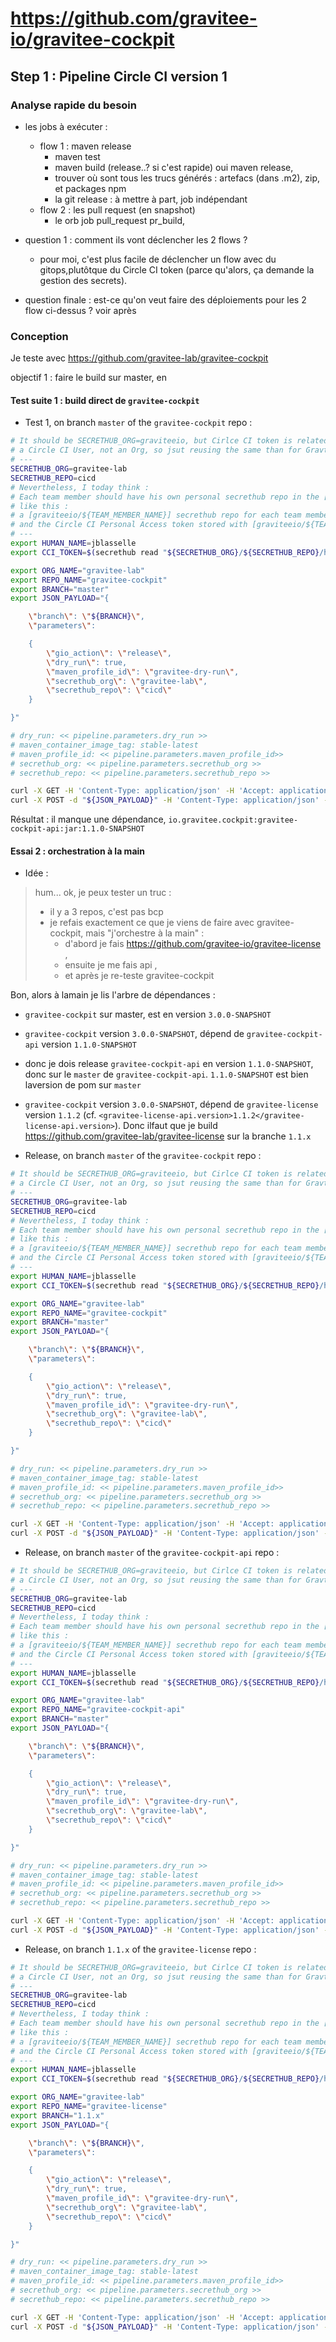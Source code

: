 # https://github.com/gravitee-io/gravitee-cockpit

## Step 1 : Pipeline Circle CI version 1

### Analyse rapide du besoin

* les jobs à exécuter :
  * flow 1 : maven release
    * maven test
    * maven build (release..? si c'est rapide) oui maven release,
    * trouver où sont tous les trucs générés : artefacs (dans .m2), zip, et packages npm
    * la git release : à mettre à part, job indépendant
  * flow 2 : les pull request (en snapshot)
    * le orb job pull_request pr_build,

* question 1 : comment ils vont déclencher les 2 flows ?
  * pour moi, c'est plus facile de déclencher un flow avec du gitops,plutôtque du Circle CI token (parce qu'alors, ça demande la gestion des secrets).
* question finale : est-ce qu'on veut faire des déploiements pour les 2 flow ci-dessus ? voir après

### Conception

Je teste avec https://github.com/gravitee-lab/gravitee-cockpit

objectif 1 : faire le build sur master, en

#### Test suite 1 : build direct de `gravitee-cockpit`

* Test 1, on branch `master` of the `gravitee-cockpit` repo :

```bash
# It should be SECRETHUB_ORG=graviteeio, but Cirlce CI token is related to
# a Circle CI User, not an Org, so jsut reusing the same than for Gravtiee-Lab here, to work faster
# ---
SECRETHUB_ORG=gravitee-lab
SECRETHUB_REPO=cicd
# Nevertheless, I today think :
# Each team member should have his own personal secrethub repo in the [graviteeio] secrethub org.
# like this :
# a [graviteeio/${TEAM_MEMBER_NAME}] secrethub repo for each team member
# and the Circle CI Personal Access token stored with [graviteeio/${TEAM_MEMBER_NAME}/circleci/token]
# ---
export HUMAN_NAME=jblasselle
export CCI_TOKEN=$(secrethub read "${SECRETHUB_ORG}/${SECRETHUB_REPO}/humans/${HUMAN_NAME}/circleci/token")

export ORG_NAME="gravitee-lab"
export REPO_NAME="gravitee-cockpit"
export BRANCH="master"
export JSON_PAYLOAD="{

    \"branch\": \"${BRANCH}\",
    \"parameters\":

    {
        \"gio_action\": \"release\",
        \"dry_run\": true,
        \"maven_profile_id\": \"gravitee-dry-run\",
        \"secrethub_org\": \"gravitee-lab\",
        \"secrethub_repo\": \"cicd\"
    }

}"

# dry_run: << pipeline.parameters.dry_run >>
# maven_container_image_tag: stable-latest
# maven_profile_id: << pipeline.parameters.maven_profile_id>>
# secrethub_org: << pipeline.parameters.secrethub_org >>
# secrethub_repo: << pipeline.parameters.secrethub_repo >>

curl -X GET -H 'Content-Type: application/json' -H 'Accept: application/json' -H "Circle-Token: ${CCI_TOKEN}" https://circleci.com/api/v2/me | jq .
curl -X POST -d "${JSON_PAYLOAD}" -H 'Content-Type: application/json' -H 'Accept: application/json' -H "Circle-Token: ${CCI_TOKEN}" https://circleci.com/api/v2/project/gh/${ORG_NAME}/${REPO_NAME}/pipeline | jq .
```

Résultat : il manque une dépendance, `io.gravitee.cockpit:gravitee-cockpit-api:jar:1.1.0-SNAPSHOT`


#### Essai 2 : orchestration à la main

* Idée :

>
> hum... ok, je peux tester un truc :
> * il y a 3 repos, c'est pas bcp
> * je refais exactement ce que je viens de faire avec gravitee-cockpit, mais "j'orchestre à la main" :
>   * d'abord je fais https://github.com/gravitee-io/gravitee-license ,
>   * ensuite je me fais api ,
>   * et après je re-teste gravitee-cockpit
>

Bon, alors à lamain je lis l'arbre de dépendances :

* `gravitee-cockpit` sur master, est en version `3.0.0-SNAPSHOT`
* `gravitee-cockpit` version `3.0.0-SNAPSHOT`, dépend de `gravitee-cockpit-api` version `1.1.0-SNAPSHOT`
* donc je dois release `gravitee-cockpit-api` en version `1.1.0-SNAPSHOT`, donc sur le `master` de `gravitee-cockpit-api`. `1.1.0-SNAPSHOT` est bien laversion de pom sur `master`
* `gravitee-cockpit` version `3.0.0-SNAPSHOT`, dépend de `gravitee-license` version `1.1.2` (cf. `<gravitee-license-api.version>1.1.2</gravitee-license-api.version>`). Donc ilfaut que je build https://github.com/gravitee-lab/gravitee-license sur la branche `1.1.x`


* Release, on branch `master` of the `gravitee-cockpit` repo :

```bash
# It should be SECRETHUB_ORG=graviteeio, but Cirlce CI token is related to
# a Circle CI User, not an Org, so jsut reusing the same than for Gravtiee-Lab here, to work faster
# ---
SECRETHUB_ORG=gravitee-lab
SECRETHUB_REPO=cicd
# Nevertheless, I today think :
# Each team member should have his own personal secrethub repo in the [graviteeio] secrethub org.
# like this :
# a [graviteeio/${TEAM_MEMBER_NAME}] secrethub repo for each team member
# and the Circle CI Personal Access token stored with [graviteeio/${TEAM_MEMBER_NAME}/circleci/token]
# ---
export HUMAN_NAME=jblasselle
export CCI_TOKEN=$(secrethub read "${SECRETHUB_ORG}/${SECRETHUB_REPO}/humans/${HUMAN_NAME}/circleci/token")

export ORG_NAME="gravitee-lab"
export REPO_NAME="gravitee-cockpit"
export BRANCH="master"
export JSON_PAYLOAD="{

    \"branch\": \"${BRANCH}\",
    \"parameters\":

    {
        \"gio_action\": \"release\",
        \"dry_run\": true,
        \"maven_profile_id\": \"gravitee-dry-run\",
        \"secrethub_org\": \"gravitee-lab\",
        \"secrethub_repo\": \"cicd\"
    }

}"

# dry_run: << pipeline.parameters.dry_run >>
# maven_container_image_tag: stable-latest
# maven_profile_id: << pipeline.parameters.maven_profile_id>>
# secrethub_org: << pipeline.parameters.secrethub_org >>
# secrethub_repo: << pipeline.parameters.secrethub_repo >>

curl -X GET -H 'Content-Type: application/json' -H 'Accept: application/json' -H "Circle-Token: ${CCI_TOKEN}" https://circleci.com/api/v2/me | jq .
curl -X POST -d "${JSON_PAYLOAD}" -H 'Content-Type: application/json' -H 'Accept: application/json' -H "Circle-Token: ${CCI_TOKEN}" https://circleci.com/api/v2/project/gh/${ORG_NAME}/${REPO_NAME}/pipeline | jq .
```


* Release, on branch `master` of the `gravitee-cockpit-api` repo :

```bash
# It should be SECRETHUB_ORG=graviteeio, but Cirlce CI token is related to
# a Circle CI User, not an Org, so jsut reusing the same than for Gravtiee-Lab here, to work faster
# ---
SECRETHUB_ORG=gravitee-lab
SECRETHUB_REPO=cicd
# Nevertheless, I today think :
# Each team member should have his own personal secrethub repo in the [graviteeio] secrethub org.
# like this :
# a [graviteeio/${TEAM_MEMBER_NAME}] secrethub repo for each team member
# and the Circle CI Personal Access token stored with [graviteeio/${TEAM_MEMBER_NAME}/circleci/token]
# ---
export HUMAN_NAME=jblasselle
export CCI_TOKEN=$(secrethub read "${SECRETHUB_ORG}/${SECRETHUB_REPO}/humans/${HUMAN_NAME}/circleci/token")

export ORG_NAME="gravitee-lab"
export REPO_NAME="gravitee-cockpit-api"
export BRANCH="master"
export JSON_PAYLOAD="{

    \"branch\": \"${BRANCH}\",
    \"parameters\":

    {
        \"gio_action\": \"release\",
        \"dry_run\": true,
        \"maven_profile_id\": \"gravitee-dry-run\",
        \"secrethub_org\": \"gravitee-lab\",
        \"secrethub_repo\": \"cicd\"
    }

}"

# dry_run: << pipeline.parameters.dry_run >>
# maven_container_image_tag: stable-latest
# maven_profile_id: << pipeline.parameters.maven_profile_id>>
# secrethub_org: << pipeline.parameters.secrethub_org >>
# secrethub_repo: << pipeline.parameters.secrethub_repo >>

curl -X GET -H 'Content-Type: application/json' -H 'Accept: application/json' -H "Circle-Token: ${CCI_TOKEN}" https://circleci.com/api/v2/me | jq .
curl -X POST -d "${JSON_PAYLOAD}" -H 'Content-Type: application/json' -H 'Accept: application/json' -H "Circle-Token: ${CCI_TOKEN}" https://circleci.com/api/v2/project/gh/${ORG_NAME}/${REPO_NAME}/pipeline | jq .
```


* Release, on branch `1.1.x` of the `gravitee-license` repo :

```bash
# It should be SECRETHUB_ORG=graviteeio, but Cirlce CI token is related to
# a Circle CI User, not an Org, so jsut reusing the same than for Gravtiee-Lab here, to work faster
# ---
SECRETHUB_ORG=gravitee-lab
SECRETHUB_REPO=cicd
# Nevertheless, I today think :
# Each team member should have his own personal secrethub repo in the [graviteeio] secrethub org.
# like this :
# a [graviteeio/${TEAM_MEMBER_NAME}] secrethub repo for each team member
# and the Circle CI Personal Access token stored with [graviteeio/${TEAM_MEMBER_NAME}/circleci/token]
# ---
export HUMAN_NAME=jblasselle
export CCI_TOKEN=$(secrethub read "${SECRETHUB_ORG}/${SECRETHUB_REPO}/humans/${HUMAN_NAME}/circleci/token")

export ORG_NAME="gravitee-lab"
export REPO_NAME="gravitee-license"
export BRANCH="1.1.x"
export JSON_PAYLOAD="{

    \"branch\": \"${BRANCH}\",
    \"parameters\":

    {
        \"gio_action\": \"release\",
        \"dry_run\": true,
        \"maven_profile_id\": \"gravitee-dry-run\",
        \"secrethub_org\": \"gravitee-lab\",
        \"secrethub_repo\": \"cicd\"
    }

}"

# dry_run: << pipeline.parameters.dry_run >>
# maven_container_image_tag: stable-latest
# maven_profile_id: << pipeline.parameters.maven_profile_id>>
# secrethub_org: << pipeline.parameters.secrethub_org >>
# secrethub_repo: << pipeline.parameters.secrethub_repo >>

curl -X GET -H 'Content-Type: application/json' -H 'Accept: application/json' -H "Circle-Token: ${CCI_TOKEN}" https://circleci.com/api/v2/me | jq .
curl -X POST -d "${JSON_PAYLOAD}" -H 'Content-Type: application/json' -H 'Accept: application/json' -H "Circle-Token: ${CCI_TOKEN}" https://circleci.com/api/v2/project/gh/${ORG_NAME}/${REPO_NAME}/pipeline | jq .
```
